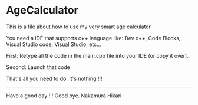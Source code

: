 # AgeCalculator

This is a file about how to use my very smart age calculator

You need a IDE that supports c++ language like: Dev c++, Code Blocks, Visual Studio code, Visual Studio, etc...

First: Retype all the code in the main.cpp file into your IDE (or copy it over).

Second: Launch that code

That's all you need to do. It's nothing !!!

------------------------------------------------------------------------------------------------------------------------------------------------------------------------

Have a good day !!! Good bye.
             Nakamura Hikari
